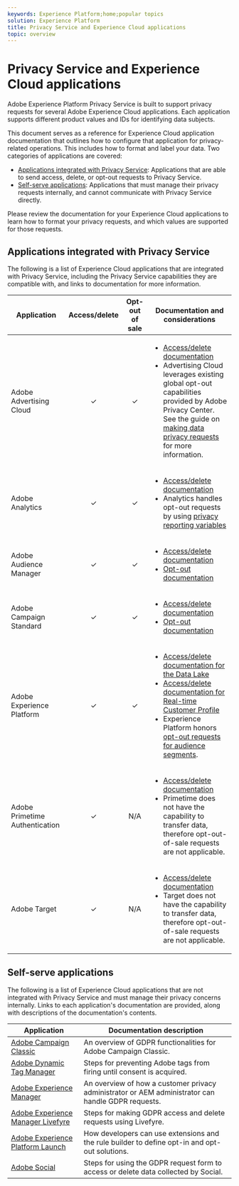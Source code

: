 ```yaml
---
keywords: Experience Platform;home;popular topics
solution: Experience Platform
title: Privacy Service and Experience Cloud applications
topic: overview
---
```


# Privacy Service and Experience Cloud applications

Adobe Experience Platform Privacy Service is built to support privacy requests for several Adobe Experience Cloud applications. Each application supports different product values and IDs for identifying data subjects.

This document serves as a reference for Experience Cloud application documentation that outlines how to configure that application for privacy-related operations. This includes how to format and label your data. Two categories of applications are covered:

* [Applications integrated with Privacy Service](#applications-integrated-with-privacy-service): Applications that are able to send access, delete, or opt-out requests to Privacy Service.
* [Self-serve applications](#self-serve-applications): Applications that must manage their privacy requests internally, and cannot communicate with Privacy Service directly.

Please review the documentation for your Experience Cloud applications to learn how to format your privacy requests, and which values are supported for those requests.

## Applications integrated with Privacy Service

The following is a list of Experience Cloud applications that are integrated with Privacy Service, including the Privacy Service capabilities they are compatible with, and links to documentation for more information.

Application | Access/delete | Opt-out of sale | Documentation and considerations
--- | :---: | :---: | ---
Adobe Advertising Cloud | ✓ | ✓ | <ul><li>[Access/delete documentation](https://docs.adobe.com/content/help/en/advertising-cloud/all/privacy/ad-cloud-gdpr.html) </li><li>Advertising Cloud leverages existing global opt-out capabilities provided by Adobe Privacy Center. See the guide on [making data privacy requests](https://docs.adobe.com/content/help/en/audience-manager/user-guide/overview/data-privacy/data-privacy-requests.html#opt-out-requests) for more information.</li></ul>
Adobe Analytics | ✓ | ✓ | <ul><li>[Access/delete documentation](https://marketing.adobe.com/resources/help/en_US/analytics/gdpr/index.html)</li><li>Analytics handles opt-out requests by using [privacy reporting variables](https://docs.adobe.com/content/help/en/analytics/admin/data-governance/consent-variables.html)</li></ul>
Adobe Audience Manager | ✓ | ✓ | <ul><li>[Access/delete documentation](https://marketing.adobe.com/resources/help/en_US/aam/aam-gdpr.html)</li><li>[Opt-out documentation](https://docs.adobe.com/content/help/en/audience-manager/user-guide/features/declared-ids.html)</li></ul>
Adobe Campaign Standard | ✓ | ✓ | <ul><li>[Access/delete documentation](https://docs.campaign.adobe.com/doc/standard/getting_started/en/ACS_GDPR.html)</li><li>[Opt-out documentation](../segmentation/honoring-opt-outs.md)</li></ul>
Adobe Experience Platform | ✓ | ✓ | <ul><li>[Access/delete documentation for the Data Lake](../catalog/privacy.md)</li><li>[Access/delete documentation for Real-time Customer Profile](../profile/privacy.md)</li><li>Experience Platform honors [opt-out requests for audience segments](https://www.adobe.io/apis/experienceplatform/home/profile-identity-segmentation/profile-identity-segmentation-services.html#!api-specification/markdown/narrative/technical_overview/segmentation/honoring-opt-outs.md).</li></ul>
Adobe Primetime Authentication | ✓ | N/A | <ul><li>[Access/delete documentation](http://tve.helpdocsonline.com/how-to-make-a-privacy-request)</li><li>Primetime does not have the capability to transfer data, therefore opt-out-of-sale requests are not applicable.</li></ul>
Adobe Target | ✓ | N/A | <ul><li>[Access/delete documentation](https://marketing.adobe.com/resources/help/en_US/target/target/privacy-and-general-data-protection-regulation.html)</li><li>Target does not have the capability to transfer data, therefore opt-out-of-sale requests are not applicable.</li></ul>

<!-- (To include once access/delete documentation is available)
Adobe Customer Attributes (CRS) | ✓ | N/A | <ul><li>Customer Attributes does not have the capability to transfer data, therefore opt-out-of-sale requests are not applicable.</li></ul>
-->

## Self-serve applications

The following is a list of Experience Cloud applications that are not integrated with Privacy Service and must manage their privacy concerns internally. Links to each application's documentation are provided, along with descriptions of the documentation's contents.

| Application | Documentation description |
| ------- | ----------- |
| [Adobe Campaign Classic](https://docs.campaign.adobe.com/doc/AC/getting_started/EN/ACC_GDPR.html) | An overview of GDPR functionalities for Adobe Campaign Classic. |
| [Adobe Dynamic Tag Manager](https://marketing.adobe.com/resources/help/en_US/dtm/opt-in.html) | Steps for preventing Adobe tags from firing until consent is acquired. |
| [Adobe Experience Manager](https://helpx.adobe.com/experience-manager/6-4/managing/using/gdpr-compliance.html) | An overview of how a customer privacy administrator or AEM administrator can handle GDPR requests. |
| [Adobe Experience Manager Livefyre](https://marketing.adobe.com/resources/help/en_US/livefyre/c_gdpr_compliance.html) | Steps for making GDPR access and delete requests using Livefyre. |
| [Adobe Experience Platform Launch](https://docs.adobelaunch.com/client-side-information/deploy-javascript-tags-to-opt-in-to-launch) | How developers can use extensions and the rule builder to define opt-in and opt-out solutions. |
| [Adobe Social](https://marketing.adobe.com/resources/help/en_US/social/c_gdpr-request.html) | Steps for using the GDPR request form to access or delete data collected by Social. |